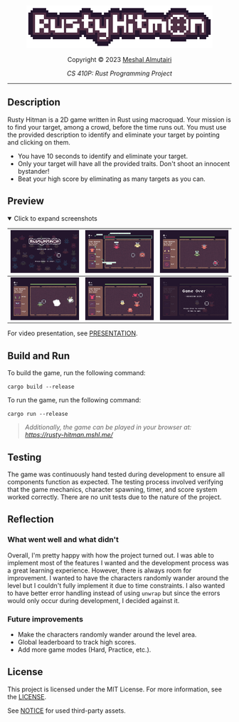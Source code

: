 <div align="center">
<a href="https://rusty-hitman.mshl.me/" target="_blank">
    <img alt="Rusty Hitman" src="assets/images/logo_large.png" height="95" title="Rusty Hitman" />
</a>

Copyright © 2023 [Meshal Almutairi](mailto:meshal7@pdx.edu)

*CS 410P: Rust Programming Project*
</div>
<hr>


## Description

Rusty Hitman is a 2D game written in Rust using macroquad. Your mission is to find your target, among a crowd, before the time runs out. You must use the provided description to identify and eliminate your target by pointing and clicking on them.

- You have 10 seconds to identify and eliminate your target.
- Only your target will have all the provided traits. Don't shoot an innocent bystander!
- Beat your high score by eliminating as many targets as you can.


## Preview

<details open>
<summary>Click to expand screenshots</summary>

| ![Screenshot](assets/images/screenshots/ss1.png) | ![Screenshot](assets/images/screenshots/ss2.png) | ![Screenshot](assets/images/screenshots/ss3.png) |
| :----------------------------------------------: | :----------------------------------------------: | :----------------------------------------------: |
| ![Screenshot](assets/images/screenshots/ss4.png) | ![Screenshot](assets/images/screenshots/ss5.png) | ![Screenshot](assets/images/screenshots/ss6.png) |

</details>

For video presentation, see [PRESENTATION](PRESENTATION.mp4).


## Build and Run

To build the game, run the following command:

```
cargo build --release
```

To run the game, run the following command:

```
cargo run --release
```

> *Additionally, the game can be played in your browser at: https://rusty-hitman.mshl.me/*


## Testing

The game was continuously hand tested during development to ensure all components function as expected. The testing process involved verifying that the game mechanics, character spawning, timer, and score system worked correctly. There are no unit tests due to the nature of the project.


## Reflection

### What went well and what didn't

Overall, I'm pretty happy with how the project turned out. I was able to implement most of the features I wanted and the development process was a great learning experience. However, there is always room for improvement. I wanted to have the characters randomly wander around the level but I couldn't fully implement it due to time constraints. I also wanted to have better error handling instead of using `unwrap` but since the errors would only occur during development, I decided against it.

### Future improvements

- Make the characters randomly wander around the level area.
- Global leaderboard to track high scores.
- Add more game modes (Hard, Practice, etc.).


## License

This project is licensed under the MIT License. For more information, see the [LICENSE](LICENSE).

See [NOTICE](NOTICE.md) for used third-party assets.